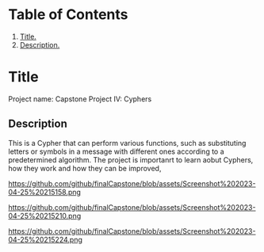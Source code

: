 # Table of Contents
1. [ Title. ](#title)
2. [ Description. ](#desc)

<a name="title"></a>
<h1> Title </h1>
Project name: Capstone Project IV: Cyphers

<h2> Description </h2>
<a name="desc"></a>
This is a Cypher that can perform various functions, such as substituting letters or symbols in a message with different ones according to a predetermined algorithm.
The project is importanrt to learn aobut Cyphers, how they work and how they can be improved,


https://github.com/github/finalCapstone/blob/assets/Screenshot%202023-04-25%20215158.png

https://github.com/github/finalCapstone/blob/assets/Screenshot%202023-04-25%20215210.png

https://github.com/github/finalCapstone/blob/assets/Screenshot%202023-04-25%20215224.png